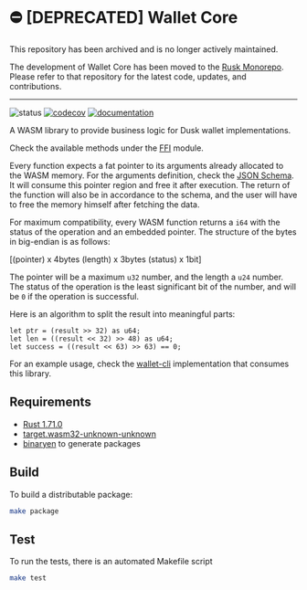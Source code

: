 # ⛔ [DEPRECATED] Wallet Core

This repository has been archived and is no longer actively maintained.

The development of Wallet Core has been moved to the [Rusk Monorepo](https://github.com/dusk-network/rusk/tree/master/wallet-core). Please refer to that repository for the latest code, updates, and contributions.

---

![status](https://github.com/dusk-network/wallet-core/workflows/Dusk%20CI/badge.svg)
[![codecov](https://codecov.io/gh/dusk-network/wallet-core/branch/main/graph/badge.svg?token=9W3J09AWZG)](https://codecov.io/gh/dusk-network/wallet-core)
[![documentation](https://img.shields.io/badge/docs-wallet-blue?logo=rust)](https://docs.rs/dusk-wallet-core/)

A WASM library to provide business logic for Dusk wallet implementations.

Check the available methods under the [FFI](src/ffi.rs) module.

Every function expects a fat pointer to its arguments already allocated to the WASM memory. For the arguments definition, check the [JSON Schema](assets/schema.json). It will consume this pointer region and free it after execution. The return of the function will also be in accordance to the schema, and the user will have to free the memory himself after fetching the data.

For maximum compatibility, every WASM function returns a `i64` with the status of the operation and an embedded pointer. The structure of the bytes in big-endian is as follows:

[(pointer) x 4bytes (length) x 3bytes (status) x 1bit]

The pointer will be a maximum `u32` number, and the length a `u24` number. The status of the operation is the least significant bit of the number, and will be `0` if the operation is successful.

Here is an algorithm to split the result into meaningful parts:

```rust,ignore
let ptr = (result >> 32) as u64;
let len = ((result << 32) >> 48) as u64;
let success = ((result << 63) >> 63) == 0;
```

For an example usage, check the [wallet-cli](https://github.com/dusk-network/wallet-cli) implementation that consumes this library.

## Requirements

- [Rust 1.71.0](https://www.rust-lang.org/)
- [target.wasm32-unknown-unknown](https://github.com/rustwasm/)
- [binaryen](https://github.com/WebAssembly/binaryen) to generate packages

## Build

To build a distributable package:

```sh
make package
```

## Test

To run the tests, there is an automated Makefile script

```sh
make test
```
